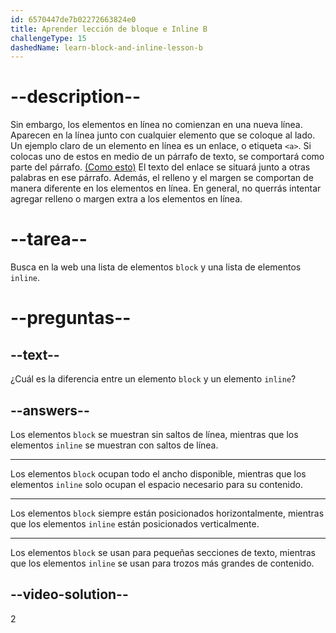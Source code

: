 ```yaml
---
id: 6570447de7b02272663824e0
title: Aprender lección de bloque e Inline B
challengeType: 15
dashedName: learn-block-and-inline-lesson-b
---
```


# --description--

Sin embargo, los elementos en línea no comienzan en una nueva línea. Aparecen en la línea junto con cualquier elemento que se coloque al lado. Un ejemplo claro de un elemento en línea es un enlace, o etiqueta `<a>`. Si colocas uno de estos en medio de un párrafo de texto, se comportará como parte del párrafo. <a  href="https://www.freecodecamp.org/" target="_blank">(Como esto)</a> El texto del enlace se situará junto a otras palabras en ese párrafo. Además, el relleno y el margen se comportan de manera diferente en los elementos en línea. En general, no querrás intentar agregar relleno o margen extra a los elementos en línea.

# --tarea--

Busca en la web una lista de elementos `block` y una lista de elementos `inline`.

# --preguntas--

## --text--

¿Cuál es la diferencia entre un elemento `block` y un elemento `inline`?

## --answers--

Los elementos `block` se muestran sin saltos de línea, mientras que los elementos `inline` se muestran con saltos de línea.

---

Los elementos `block` ocupan todo el ancho disponible, mientras que los elementos `inline` solo ocupan el espacio necesario para su contenido.

---

Los elementos `block` siempre están posicionados horizontalmente, mientras que los elementos `inline` están posicionados verticalmente.

---

Los elementos `block` se usan para pequeñas secciones de texto, mientras que los elementos `inline` se usan para trozos más grandes de contenido.


## --video-solution--

2
